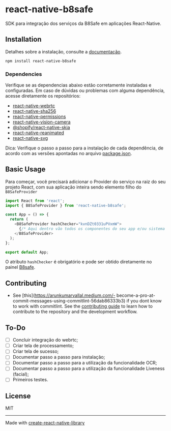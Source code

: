# react-native-b8safe

SDK para integração dos serviços da B8Safe em aplicações React-Native.

##

## Installation
Detalhes sobre a instalação, consulte a [documentação](https://github.com/brbtcoficial/react-native-b8safe/blob/master/Documentation/Installation.md).
```sh
npm install react-native-b8safe
```

### Dependencies
Verifique se as dependencias abaixo estão corretamente instaladas e configuradas. Em caso de dúvidas ou problemas com alguma dependência, acesse diretamente os repositórios:

- [react-native-webrtc](https://github.com/react-native-webrtc/react-native-webrtc)
- [react-native-sha256](https://github.com/itinance/react-native-sha256)
- [react-native-permissions](https://github.com/zoontek/react-native-permissions)
- [react-native-vision-camera](https://github.com/mrousavy/react-native-vision-camera)
- [@shopify/react-native-skia](https://shopify.github.io/react-native-skia/docs/getting-started/installation)
- [react-native-reanimated](https://docs.swmansion.com/react-native-reanimated/docs/fundamentals/getting-started/)
- [react-native-svg](https://github.com/software-mansion/react-native-svg?tab=readme-ov-file#installation)

Dica: Verifique o passo a passo para a instalação de cada dependência, de acordo com as versões apontadas no arquivo [package.json](https://github.com/brbtcoficial/react-native-b8safe/blob/master/package.json).

## Basic Usage

Para começar, você precisará adicionar o Provider do serviço na raiz do seu projeto React, com sua aplicação inteira sendo elemento filho do `B8SafeProvider` 

```js
import React from 'react';
import { B8SafeProvider } from 'react-native-b8safe';

const App = () => {
  return (
    <B8SafeProvider hashChecker="kvnDZt0331uPVxmW">
      {/* Aqui dentro vão todos os componentes do seu app e/ou sistema de navegação */}
    </B8SafeProvider>
  );
};

export default App;
```

O atributo `hashChecker` é obrigatório e pode ser obtido diretamente no painel [B8safe](https://safe.b8.com.br/login).

## Contributing

- See [this](https://arunkumarvallal.medium.com/- become-a-pro-at-commit-messages-using-commitlint-56dab86333b3) if you dont know to work with commitlint.
See the [contributing guide](CONTRIBUTING.md) to learn how to contribute to the repository and the development workflow.

## To-Do
- [ ] Concluir integração do webrtc;
- [ ] Criar tela de processamento;
- [ ] Criar tela de sucesso;
- [ ] Documentar passo a passo para instalação;
- [ ] Documentar passo a passo para a utilização da funcionalidade OCR;
- [ ] Documentar passo a passo para a utilização da funcionalidade Liveness (facial);
- [ ] Primeiros testes.

## License

MIT

---

Made with [create-react-native-library](https://github.com/callstack/react-native-builder-bob)
